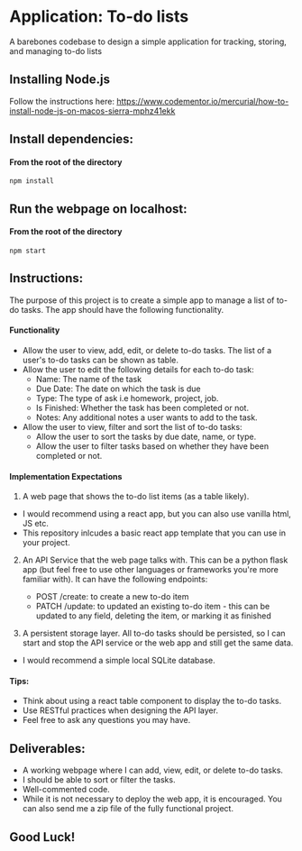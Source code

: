# Application: To-do lists
A barebones codebase to design a simple application for tracking, storing, and managing to-do lists

## Installing Node.js
Follow the instructions here: https://www.codementor.io/mercurial/how-to-install-node-js-on-macos-sierra-mphz41ekk

Install dependencies:
---

#### From the root of the directory
`npm install`


Run the webpage on localhost:
---

#### From the root of the directory
`npm start`

## Instructions: 

The purpose of this project is to create a simple app to manage a list of to-do tasks. The app should have the following functionality. 

#### Functionality
- Allow the user to view, add, edit, or delete to-do tasks. The list of a user's to-do tasks can be shown as table. 
- Allow the user to edit the following details for each to-do task:
  - Name: The name of the task
  - Due Date: The date on which the task is due
  - Type: The type of ask i.e homework, project, job.
  - Is Finished: Whether the task has been completed or not. 
  - Notes: Any additional notes a user wants to add to the task.
- Allow the user to view, filter and sort the list of to-do tasks:
  - Allow the user to sort the tasks by due date, name, or type.
  - Allow the user to filter tasks based on whether they have been completed or not. 
  
#### Implementation Expectations
1. A web page that shows the to-do list items (as a table likely).  
  - I would recommend using a react app, but you can also use vanilla html, JS etc. 
  - This repository inlcudes a basic react app template that you can use in your project. 

2. An API Service that the web page talks with. This can be a python flask app (but feel free to use other languages or frameworks you're more familiar with). It can have the following endpoints:
    - POST /create: to create a new to-do item
    - PATCH /update: to updated an existing to-do item - this can be updated to any field, deleting the item, or marking it as finished

3. A persistent storage layer. All to-do tasks should be persisted, so I can start and stop the API service or the web app and still get the same data. 
  - I would recommend a simple local SQLite database. 

#### Tips:
- Think about using a react table component to display the to-do tasks. 
- Use RESTful practices when designing the API layer.
- Feel free to ask any questions you may have. 

## Deliverables:
- A working webpage where I can add, view, edit, or delete to-do tasks. 
- I should be able to sort or filter the tasks.
- Well-commented code.
- While it is not necessary to deploy the web app, it is encouraged. You can also send me a zip file of the fully functional project. 

## Good Luck!

